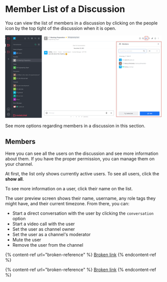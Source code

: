 # Member List of a Discussion

You can view the list of members in a discussion by clicking on the people icon by the top tight of the discussion when it is open.

![](<../../../../../.gitbook/assets/image (662) (1) (1) (1).png>)

See more options regarding members in a discussion in this section.

## Members

Here you can see all the users on the discussion and see more information about them. If you have the proper permission, you can manage them on your channel.

At first, the list only shows currently active users. To see all users, click the **show all**.

To see more information on a user, click their name on the list.

The user preview screen shows their name, username, any role tags they might have, and their current timezone. From there, you can:

* Start a direct conversation with the user by clicking the `conversation` option
* Start a video call with the user
* Set the user as channel owner
* Set the user as a channel's moderator
* Mute the user
* Remove the user from the channel

{% content-ref url="broken-reference" %}
[Broken link](broken-reference)
{% endcontent-ref %}

{% content-ref url="broken-reference" %}
[Broken link](broken-reference)
{% endcontent-ref %}
